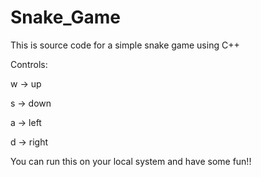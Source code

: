 # Snake_Game
This is source code for a simple snake game using C++


Controls:


 w -> up
 
 
 s -> down
 

 a -> left
 
 
 d -> right

You can run this on your local system and have some fun!!

